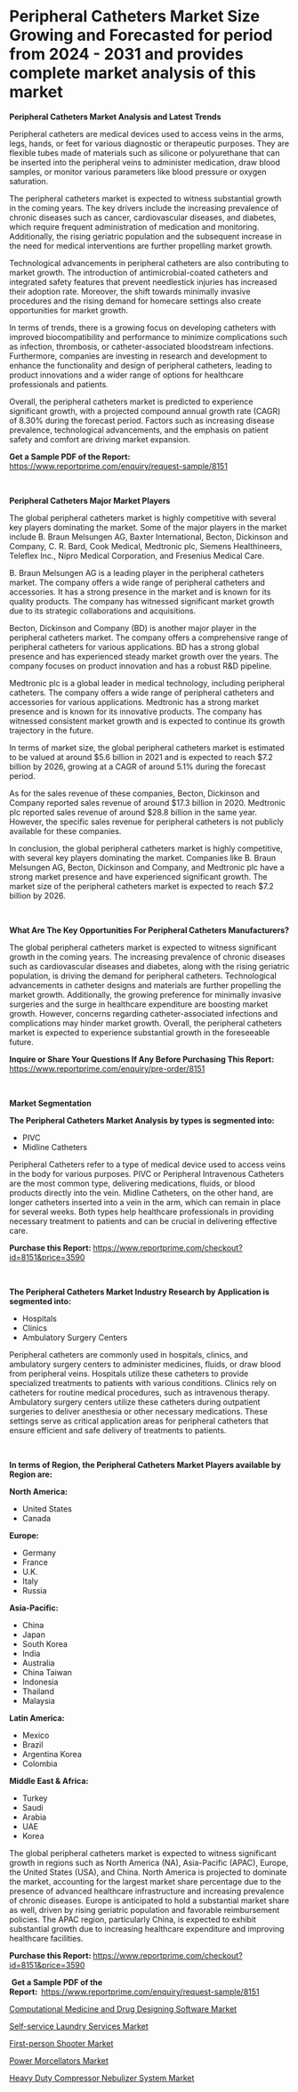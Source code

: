 <p><h1>Peripheral Catheters Market Size Growing and Forecasted for period from 2024 - 2031 and provides complete market analysis of this market</h1></p><p><strong>Peripheral Catheters Market Analysis and Latest Trends</strong></p>
<p><p>Peripheral catheters are medical devices used to access veins in the arms, legs, hands, or feet for various diagnostic or therapeutic purposes. They are flexible tubes made of materials such as silicone or polyurethane that can be inserted into the peripheral veins to administer medication, draw blood samples, or monitor various parameters like blood pressure or oxygen saturation.</p><p>The peripheral catheters market is expected to witness substantial growth in the coming years. The key drivers include the increasing prevalence of chronic diseases such as cancer, cardiovascular diseases, and diabetes, which require frequent administration of medication and monitoring. Additionally, the rising geriatric population and the subsequent increase in the need for medical interventions are further propelling market growth.</p><p>Technological advancements in peripheral catheters are also contributing to market growth. The introduction of antimicrobial-coated catheters and integrated safety features that prevent needlestick injuries has increased their adoption rate. Moreover, the shift towards minimally invasive procedures and the rising demand for homecare settings also create opportunities for market growth.</p><p>In terms of trends, there is a growing focus on developing catheters with improved biocompatibility and performance to minimize complications such as infection, thrombosis, or catheter-associated bloodstream infections. Furthermore, companies are investing in research and development to enhance the functionality and design of peripheral catheters, leading to product innovations and a wider range of options for healthcare professionals and patients.</p><p>Overall, the peripheral catheters market is predicted to experience significant growth, with a projected compound annual growth rate (CAGR) of 8.30% during the forecast period. Factors such as increasing disease prevalence, technological advancements, and the emphasis on patient safety and comfort are driving market expansion.</p></p>
<p><strong>Get a Sample PDF of the Report:&nbsp;</strong> <a href="https://www.reportprime.com/enquiry/request-sample/8151">https://www.reportprime.com/enquiry/request-sample/8151</a></p>
<p>&nbsp;</p>
<p><strong>Peripheral Catheters Major Market Players</strong></p>
<p><p>The global peripheral catheters market is highly competitive with several key players dominating the market. Some of the major players in the market include B. Braun Melsungen AG, Baxter International, Becton, Dickinson and Company, C. R. Bard, Cook Medical, Medtronic plc, Siemens Healthineers, Teleflex Inc., Nipro Medical Corporation, and Fresenius Medical Care.</p><p>B. Braun Melsungen AG is a leading player in the peripheral catheters market. The company offers a wide range of peripheral catheters and accessories. It has a strong presence in the market and is known for its quality products. The company has witnessed significant market growth due to its strategic collaborations and acquisitions.</p><p>Becton, Dickinson and Company (BD) is another major player in the peripheral catheters market. The company offers a comprehensive range of peripheral catheters for various applications. BD has a strong global presence and has experienced steady market growth over the years. The company focuses on product innovation and has a robust R&D pipeline.</p><p>Medtronic plc is a global leader in medical technology, including peripheral catheters. The company offers a wide range of peripheral catheters and accessories for various applications. Medtronic has a strong market presence and is known for its innovative products. The company has witnessed consistent market growth and is expected to continue its growth trajectory in the future.</p><p>In terms of market size, the global peripheral catheters market is estimated to be valued at around $5.6 billion in 2021 and is expected to reach $7.2 billion by 2026, growing at a CAGR of around 5.1% during the forecast period.</p><p>As for the sales revenue of these companies, Becton, Dickinson and Company reported sales revenue of around $17.3 billion in 2020. Medtronic plc reported sales revenue of around $28.8 billion in the same year. However, the specific sales revenue for peripheral catheters is not publicly available for these companies.</p><p>In conclusion, the global peripheral catheters market is highly competitive, with several key players dominating the market. Companies like B. Braun Melsungen AG, Becton, Dickinson and Company, and Medtronic plc have a strong market presence and have experienced significant growth. The market size of the peripheral catheters market is expected to reach $7.2 billion by 2026.</p></p>
<p>&nbsp;</p>
<p><strong>What Are The Key Opportunities For Peripheral Catheters Manufacturers?</strong></p>
<p><p>The global peripheral catheters market is expected to witness significant growth in the coming years. The increasing prevalence of chronic diseases such as cardiovascular diseases and diabetes, along with the rising geriatric population, is driving the demand for peripheral catheters. Technological advancements in catheter designs and materials are further propelling the market growth. Additionally, the growing preference for minimally invasive surgeries and the surge in healthcare expenditure are boosting market growth. However, concerns regarding catheter-associated infections and complications may hinder market growth. Overall, the peripheral catheters market is expected to experience substantial growth in the foreseeable future.</p></p>
<p><strong>Inquire or Share Your Questions If Any Before Purchasing This Report:</strong> <a href="https://www.reportprime.com/enquiry/pre-order/8151">https://www.reportprime.com/enquiry/pre-order/8151</a></p>
<p>&nbsp;</p>
<p><strong>Market Segmentation</strong></p>
<p><strong>The Peripheral Catheters Market Analysis by types is segmented into:</strong></p>
<p><ul><li>PIVC</li><li>Midline Catheters</li></ul></p>
<p><p>Peripheral Catheters refer to a type of medical device used to access veins in the body for various purposes. PIVC or Peripheral Intravenous Catheters are the most common type, delivering medications, fluids, or blood products directly into the vein. Midline Catheters, on the other hand, are longer catheters inserted into a vein in the arm, which can remain in place for several weeks. Both types help healthcare professionals in providing necessary treatment to patients and can be crucial in delivering effective care.</p></p>
<p><strong>Purchase this Report:&nbsp;</strong><a href="https://www.reportprime.com/checkout?id=8151&price=3590">https://www.reportprime.com/checkout?id=8151&price=3590</a></p>
<p>&nbsp;</p>
<p><strong>The Peripheral Catheters Market Industry Research by Application is segmented into:</strong></p>
<p><ul><li>Hospitals</li><li>Clinics</li><li>Ambulatory Surgery Centers</li></ul></p>
<p><p>Peripheral catheters are commonly used in hospitals, clinics, and ambulatory surgery centers to administer medicines, fluids, or draw blood from peripheral veins. Hospitals utilize these catheters to provide specialized treatments to patients with various conditions. Clinics rely on catheters for routine medical procedures, such as intravenous therapy. Ambulatory surgery centers utilize these catheters during outpatient surgeries to deliver anesthesia or other necessary medications. These settings serve as critical application areas for peripheral catheters that ensure efficient and safe delivery of treatments to patients.</p></p>
<p>&nbsp;</p>
<p><strong>In terms of Region, the Peripheral Catheters Market Players available by Region are:</strong></p>
<p>
    <p> <strong> North America: </strong>
        <ul>
            <li>United States</li>
            <li>Canada</li>
        </ul>
        </p> 
    <p> <strong> Europe: </strong>
        <ul>
            <li>Germany</li>
            <li>France</li>
            <li>U.K.</li>
            <li>Italy</li>
            <li>Russia</li>
        </ul>
        </p> 
    <p> <strong> Asia-Pacific: </strong>
        <ul>
            <li>China</li>
            <li>Japan</li>
            <li>South Korea</li>
            <li>India</li>
            <li>Australia</li>
            <li>China Taiwan</li>
            <li>Indonesia</li>
            <li>Thailand</li>
            <li>Malaysia</li>
        </ul>
        </p> 
    <p> <strong> Latin America: </strong>
        <ul>
            <li>Mexico</li>
            <li>Brazil</li>
            <li>Argentina Korea</li>
            <li>Colombia</li>
        </ul>
        </p> 
    <p> <strong> Middle East & Africa: </strong>
        <ul>
            <li>Turkey</li>
            <li>Saudi</li>
            <li>Arabia</li>
            <li>UAE</li>
            <li>Korea</li>
        </ul>
    </p>
    </p>
<p><p>The global peripheral catheters market is expected to witness significant growth in regions such as North America (NA), Asia-Pacific (APAC), Europe, the United States (USA), and China. North America is projected to dominate the market, accounting for the largest market share percentage due to the presence of advanced healthcare infrastructure and increasing prevalence of chronic diseases. Europe is anticipated to hold a substantial market share as well, driven by rising geriatric population and favorable reimbursement policies. The APAC region, particularly China, is expected to exhibit substantial growth due to increasing healthcare expenditure and improving healthcare facilities.</p></p>
<p><strong>Purchase this Report: </strong><a href="https://www.reportprime.com/checkout?id=8151&price=3590">https://www.reportprime.com/checkout?id=8151&price=3590</a></p>
<p>&nbsp;<strong>Get a Sample PDF of the Report:&nbsp;&nbsp;</strong><a href="https://www.reportprime.com/enquiry/request-sample/8151">https://www.reportprime.com/enquiry/request-sample/8151</a></p>
<p><strong></strong></p>
<p><p><a href="https://medium.com/p/b2171fe445a6/edit">Computational Medicine and Drug Designing Software Market</a></p><p><a href="https://medium.com/p/191a401502e3/edit">Self-service Laundry Services Market</a></p><p><a href="https://medium.com/p/763fa1535ccd/edit">First-person Shooter Market</a></p><p><a href="https://github.com/jonneygiverf/Market-Research-Report-List-2/blob/main/power-morcellators-market.md">Power Morcellators Market</a></p><p><a href="https://github.com/prosalinda88/Market-Research-Report-List-2/blob/main/heavy-duty-compressor-nebulizer-system-market.md">Heavy Duty Compressor Nebulizer System Market</a></p></p>